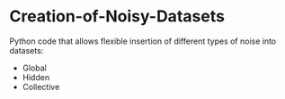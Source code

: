 # Creation-of-Noisy-Datasets
Python code that allows flexible insertion of different types of noise into datasets: 
- Global
- Hidden
- Collective
